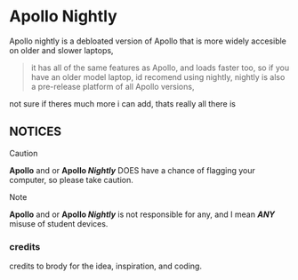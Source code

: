 # Apollo Nightly
Apollo nightly is a debloated version of Apollo that is more widely accesible on older and slower laptops,
>
> it has all of the same features as Apollo, and loads faster too, so if you have an older model laptop, id recomend using nightly,
nightly is also a pre-release platform of all Apollo versions,

not sure if theres much more i can add, thats really all there is

## NOTICES
> [!CAUTION]
> **Apollo** and or **Apollo _Nightly_** DOES have a chance of flagging your computer, so please take caution.

> [!NOTE]
> **Apollo** and or **Apollo _Nightly_** is not responsible for any, and I mean **_ANY_** misuse of student devices.

### credits
credits to brody for the idea, inspiration, and coding.


